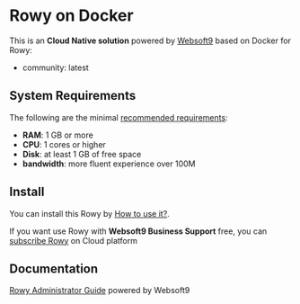 # Rowy on Docker  

This is an **Cloud Native solution** powered by [Websoft9](https://www.websoft9.com) based on Docker for Rowy:

 - community:  latest


## System Requirements

The following are the minimal [recommended requirements]():

* **RAM**: 1 GB or more
* **CPU**: 1 cores or higher
* **Disk**: at least 1 GB of free space
* **bandwidth**: more fluent experience over 100M  

## Install

You can install this Rowy by [How to use it?](https://github.com/Websoft9/docker-library#how-to-use-it).   

If you want use Rowy with **Websoft9 Business Support** free, you can [subscribe Rowy](https://www.websoft9.com/apps) on Cloud platform

## Documentation

[Rowy Administrator Guide](https://support.websoft9.com/docs/rowy) powered by Websoft9